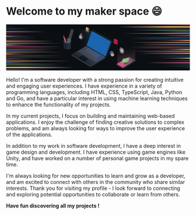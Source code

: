 # Welcome to my maker space 😄

![](https://github.com/TheGuyWithoutH/TheGuyWithoutH/blob/main/Plan%20de%20travail%201bg.png?raw=true)

Hello! I'm a software developer with a strong passion for creating intuitive and engaging user experiences. I have experience in a variety of programming languages, including HTML, CSS, TypeScript, Java, Python and Go, and have a particular interest in using machine learning techniques to enhance the functionality of my projects.

In my current projects, I focus on building and maintaining web-based applications. I enjoy the challenge of finding creative solutions to complex problems, and am always looking for ways to improve the user experience of the applications.

In addition to my work in software development, I have a deep interest in game design and development. I have experience using game engines like Unity, and have worked on a number of personal game projects in my spare time.

I'm always looking for new opportunities to learn and grow as a developer, and am excited to connect with others in the community who share similar interests. Thank you for visiting my profile - I look forward to connecting and exploring potential opportunities to collaborate or learn from others.


**Have fun discovering all my projects !**
